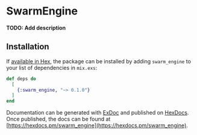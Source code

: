 # SwarmEngine

**TODO: Add description**

## Installation

If [available in Hex](https://hex.pm/docs/publish), the package can be installed
by adding `swarm_engine` to your list of dependencies in `mix.exs`:

```elixir
def deps do
  [
    {:swarm_engine, "~> 0.1.0"}
  ]
end
```

Documentation can be generated with [ExDoc](https://github.com/elixir-lang/ex_doc)
and published on [HexDocs](https://hexdocs.pm). Once published, the docs can
be found at [https://hexdocs.pm/swarm_engine](https://hexdocs.pm/swarm_engine).

